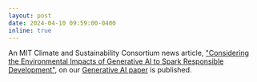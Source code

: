 ```yaml
---
layout: post
date: 2024-04-10 09:59:00-0400
inline: true
---
```


An MIT Climate and Sustainability Consortium news article, ["Considering the Environmental Impacts of Generative AI to Spark Responsible Development"](https://impactclimate.mit.edu/2024/04/10/considering-the-environmental-impacts-of-generative-ai-to-spark-responsible-development/), on our [Generative AI paper](https://mit-genai.pubpub.org/pub/8ulgrckc/release/2) is published.